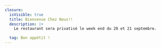 ```yaml
---
closure:
  isVisible: true
  title: Bienvenue Chez Nous!!
  description: |+
    Le restaurant sera privatisé le week end du 20 et 21 septembre. 

  tag: Bon appétit !
---
```

